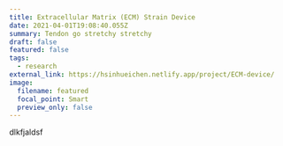 ```yaml
---
title: Extracellular Matrix (ECM) Strain Device
date: 2021-04-01T19:08:40.055Z
summary: Tendon go stretchy stretchy
draft: false
featured: false
tags:
  - research
external_link: https://hsinhueichen.netlify.app/project/ECM-device/
image:
  filename: featured
  focal_point: Smart
  preview_only: false
---
```

dlkfjaldsf